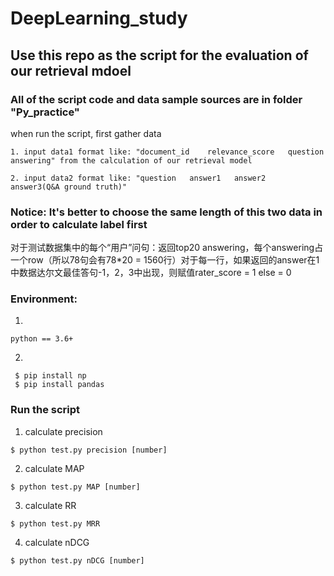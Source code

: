 # DeepLearning_study

## Use this repo as the script for the evaluation of our retrieval mdoel

### All of the script code and data sample sources are in folder "Py_practice"

when run the script, first gather data
```
1. input data1 format like: "document_id    relevance_score   question     answering" from the calculation of our retrieval model
```
```
2. input data2 format like: "question   answer1   answer2   answer3(Q&A ground truth)"
```
### Notice: It's better to choose the same length of this two data in order to calculate label first
对于测试数据集中的每个“用户”问句：返回top20 answering，每个answering占一个row（所以78句会有78*20 = 1560行）对于每一行，如果返回的answer在1中数据达尔文最佳答句-1，2，3中出现，则赋值rater_score = 1 else = 0

### Environment: 
1.
```
python == 3.6+
```
2.
```
 $ pip install np 
 $ pip install pandas
```

### Run the script

1. calculate precision
```
$ python test.py precision [number]
```
2. calculate MAP 
```
$ python test.py MAP [number]
```
3. calculate RR
```
$ python test.py MRR
```
4. calculate nDCG
```
$ python test.py nDCG [number]
```
